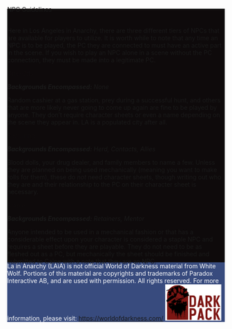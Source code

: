 <head>
  <title>LAiA - NPC Guidelines</title>
  <meta name="description" content="LA in Anarchy's NPC Guidelines.">
</head>
<div class="pageHero" style="background-image: url('assets/npcCover.png'); background-size: cover;">
  <div class="pageHeroHeader">
      NPC Guidelines
  </div>
</div>

<div class="blueWrapper" style="background-color: #0e0a0b; margin-top: -10px; padding-top: 2em;">
<div class="container">

Here in Los Angeles in Anarchy, there are three different tiers of NPCs that are available for players to utilize. It is worth while to note that any time an NPC is to be played, the PC they are connected to must have an active part in the scene. If you wish to play an NPC alone in a scene without the PC connection, they must be made into a legitimate PC.

<div class="swatchHeader" style="color: #100c0d; margin-top: 10px;">
One-Offs
</div>

<em><b>Backgrounds Encompassed:</b> None</em>

Random cashier at a gas station, prey during a successful hunt, and others that are more likely never going to come up again are fine to be played by anyone. They don’t require character sheets or even a name depending on the scene they appear in. LA is a populated city after all.

<div class="swatchHeader" style="color: #100c0d; margin-top: 10px;">
Recurring
</div>

<em><b>Backgrounds Encompassed:</b> Herd, Contacts, Allies</em>

Blood dolls, your drug dealer, and family members to name a few. Unless they are planned on being used mechanically (meaning you want to make rolls for them), these do <em>not</em> need character sheets, though writing out who they are and their relationship to the PC on their character sheet is necessary.

<div class="swatchHeader" style="color: #100c0d; margin-top: 10px;">
Staple
</div>

<em><b>Backgrounds Encompassed:</b> Retainers, Mentor</em>

Anyone intended to be used in a mechanical fashion or that has a considerable effect upon your character is considered a staple NPC and requires a sheet before they are playable. They do not need to be as fleshed out as a PC, but mechanically the sheet should be finished and submitted to Caine with a note that they are an NPC.
</div>
</div>
<div class= "blueWrapper" style="margin-top: -20px;">
<div class="blackBreak"> </div>
  <div class="footer" style="color: white; background-color: #384b7e;">
    La in Anarchy (LAiA) is not official World of Darkness material from White Wolf. Portions of this material are copyrights and trademarks of Paradox Interactive AB, and are used with permission. All rights reserved. For more information, please visit: <a href="https://worldofdarkness.com/">https://worldofdarkness.com/</a>
    <span style="margin-top: 10px;"> <img src='assets/darkPack.png' width="130px"> </span>
    </div>
</div>
